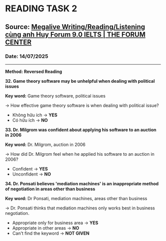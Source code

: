 # READING TASK 2

## Source: [Megalive Writing/Reading/Listening cùng anh Huy Forum 9.0 IELTS | THE FORUM CENTER](https://www.youtube.com/watch?v=nVkAILD7xFE)

### Date: 14/07/2025
---

**Method: Reversed Reading**

**32. Game theory software may be unhelpful when dealing with political issues**

**Key word:** Game theory software, political issues

-> How effective game theory software is when dealing with political issue?
- Không hữu ích -> **YES**
- Có hữu ích -> **NO**

**33. Dr. Milgrom was confident about applying his software to an auction in 2006**

**Key word:** Dr. Milgrom, auction in 2006

-> How did Dr. Milgrom feel when he applied his software to an auction in 2006?
- Confident -> **YES**
- Unconfident -> **NO**

**34. Dr. Ponsati believes 'mediation machines' is an inappropriate method of negotiation in areas other than business**

**Key word:** Dr Ponsati, mediation machines, areas other than business

-> Dr. Ponsati thinks that mediation machines only works best in business negotiation.
- Appropriate only for business area -> **YES**
- Appropriate in other areas -> **NO**
- Can't find the keyword -> **NOT GIVEN**
  